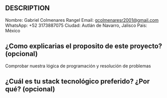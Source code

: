 ## DESCRIPTION

Nombre: Gabriel Colmenares Rangel
Email:  gcolmenaresr2001@gmail.com
WhatsApp: +52 3173887075
Ciudad: Autlán de Navarro, Jalisco
Pais: México

## ¿Como explicarias el proposito de este proyecto? (opcional)

Comprobar nuestra lógica de programación y resolución de problemas

## ¿Cuál es tu stack tecnológico preferido? ¿Por qué? (opcional)

